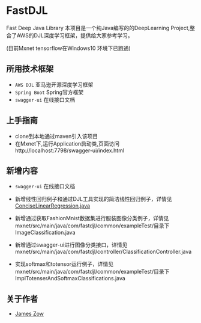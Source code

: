 # FastDJL
Fast Deep Java Library
本项目是一个纯Java编写的的DeepLearning Project,整合了AWS的DJL深度学习框架，提供给大家参考学习。

(目前Mxnet tensorflow在Windows10 环境下已跑通)

## 所用技术框架

* `AWS DJL` 亚马逊开源深度学习框架
* `Spring Boot` Spring官方框架
* `swagger-ui` 在线接口文档

## 上手指南
* clone到本地通过maven引入该项目<br>
* 在Mxnet下,运行Application启动类,页面访问http://localhost:7798/swagger-ui/index.html <br>

## 新增内容 
* `swagger-ui` 在线接口文档

* 新增线性回归例子和通过DJL工具实现的简洁线性回归例子，详情见[ConciseLinearRegression.java](https://github.com/Jzow/FastDJL/blob/master/mxnet/src/main/java/com/example/ConciseLinearRegression.java)

* 新增通过获取FashionMnist数据集进行服装图像分类例子，详情见mxnet/src/main/java/com/fastdjl/common/exampleTest/目录下ImageClassification.java

* 新增通过swagger-ui进行图像分类接口，详情见mxnet/src/main/java/com/fastdjl/controller/ClassificationController.java

* 实现softmax和totensor运行例子，详情见mxnet/src/main/java/com/fastdjl/common/exampleTest/目录下ImplTotenserAndSoftmaxClassifications.java


## 关于作者
* [James Zow](https://github.com/Jzow)
